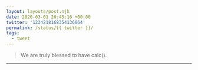 ```yaml
---
layout: layouts/post.njk
date: 2020-03-01 20:45:16 +00:00
twitter: '1234218168354136064'
permalink: /status/{{ twitter }}/
tags: 
  - tweet
---
```


> We are truly blessed to have calc().

---
